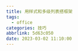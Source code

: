 ```yaml
---
title: 用样式和多级列表搭框架
tags:
  - office
categories: 技巧
abbrlink: 5d63c050
date: 2023-03-02 11:10:00
---
```

